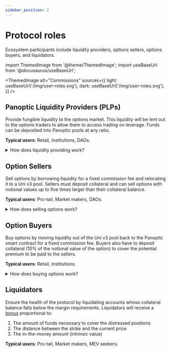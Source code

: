 ```yaml
---
sidebar_position: 2
---
```


# Protocol roles
Ecosystem participants include liquidity providers, options sellers, options buyers, and liquidators.

import ThemedImage from '@theme/ThemedImage';
import useBaseUrl from '@docusaurus/useBaseUrl';

<ThemedImage
  alt="Commissions"
  sources={{
    light: useBaseUrl('/img/user-roles.svg'),
    dark: useBaseUrl('/img/user-roles.svg'),
  }}
/>

## Panoptic Liquidity Providers (PLPs)
Provide fungible liquidity to the options market. 
This liquidity will be lent out to the options traders to allow them to access trading on leverage. 
Funds can be deposited into Panoptic pools at any ratio.

**Typical users**: Retail, Institutions, DAOs.

<details>
<summary>How does liquidity providing work?</summary>
<ThemedImage
  alt="sellers"
  sources={{
    light: useBaseUrl('/img/OptionTradingDiagram-LP.svg'),
    dark: useBaseUrl('/img/OptionTradingDiagram-LP.svg'),
  }}
/>

Panoptic Liquidity Providers (PLPs) will provide liquidity to the Panoptic smart contract by depositing assets into the option pool in the form of a single type.
They will receive [ERC-20](https://ethereum.org/en/developers/docs/standards/tokens/erc-20/) shares for their deposited liquidity, and their portion of collateral inside the Panoptic pool will be tracked using a shares model from the [ERC-4626](https://ethereum.org/en/developers/docs/standards/tokens/erc-4626/) standard.

The role of PLPs in Panoptic differs somewhat from that of LPs in Uni v3. The net goal of PLPs is *not* to deploy liquidity within a specific range of a Uni v3 pool.
Rather, PLPs generate yield by providing liquidity that can be borrowed and relocated to a Uni v3 pool by options sellers for a fixed commission fee.

When a PLP removes their liquidity from the option pool, Panoptic will burn their collateral tokens, and the PLP will receive their share of the collateral pool plus collected fees.
</details>


## Option Sellers
Sell options by borrowing liquidity for a fixed commission fee and relocating it to a Uni v3 pool. 
Sellers must deposit collateral and can sell options with notional values up to five times larger than their collateral balance.

**Typical users**: Pro-tail, Market makers, DAOs.

<details>
<summary>How does selling options work?</summary>
<ThemedImage
  alt="sellers"
  sources={{
    light: useBaseUrl('/img/OptionTradingDiagram-sell.svg'),
    dark: useBaseUrl('/img/OptionTradingDiagram-sell.svg'),
  }}
/>

Short options are minted by moving liquidity from Panoptic to the Uni v3 pool.
Let us consider what happens when a user sells a single contract of an ETH-USDC PUT option at strike K=1000 and *width=10%*.

First, liquidity is moved from the Panoptic pool and deployed inside the ETH-USDC Uni v3 pool in a range between (909, 1100).
If the price is above 1100, the position is minted out-the-money (OTM) and will consist entirely of 1000 USDC.
Since the position is initially OTM, it will not earn any fees. 

As the price decreases and falls within the position's range, the position will earn fees accrued every time a swap happens in the Uni v3 pool.
If the price falls below 909, then the position is fully in-the-money (ITM) and the position will be entirely of 1 ETH. 

If the user chooses to close the position while it is ITM, then they need to "pay back" the 1000 USDC they "borrowed" and get to keep the 1 ETH of liquidity in the Uni v3 pool.
In other words, the option seller is obligated to purchase 1 ETH for 1000 DAI, irrespective of the ETH price, but they get to keep the fees generated by that position during the time it was held.

If the user closes the position while it is OTM, then they simply ask the Panoptic pool to withdraw the 1000 USDC of liquidity from the Uni v3 pool at no cost and they keep the collected fees as the option's premium.

A similar process happens when minting a K=2000 short call options: the Panoptic pool deploys 1 ETH in the Uni v3 pool, the user has to "pay back" 1 ETH if the position is ITM and gets to keep the 2000 USDC (effectively selling 1 ETH for 2000 USDC regardless of the price of ETH). 
</details>


## Option Buyers
Buy options by moving liquidity out of the Uni v3 pool back to the Panoptic smart contract for a fixed commission fee. 
Buyers also have to deposit collateral (10% of the notional value of the option) to cover the potential premium to be paid to the sellers.

**Typical users**: Retail, Institutions.


<details>
<summary>How does buying options work?</summary>
<ThemedImage
  alt="sellers"
  sources={{
    light: useBaseUrl('/img/OptionTradingDiagram-buy.svg'),
    dark: useBaseUrl('/img/OptionTradingDiagram-buy.svg'),
  }}
/>

Long options are minted by *removing* liquidity from the Uni v3 pool and moving it back to the Panoptic pool.
While any option can be sold at any price at any time, users wishing to buy an option can only do it if it has been sold first.

Let us consider what happens if a user wants to buy a PUT option at price K=1000 and *width 10%* (basically buying the option that has been sold in the example above).
Buying this specific PUT option means that a fraction of the USDC liquidity deployed between (909, 1100) will be removed from the Uni v3 pool and moved back to the Panoptic Pool, and the price of that option will be the amount of fees that would have been collected had the liquidity remained there. 
If the price at the time the option was purchased is above 1100, the position is out-the-money (OTM) and will not accrue any premium.

If the price never enters the (909, 1100) range, then the position is a debt denominated in USDC and the option price will remain zero.
The user can choose to close their long PUT at any time and pay no premium.

If, on the other hand, the price falls below 1100, the position will start accumulating a premium.
If the price falls below 909, the position will become in-the-money (ITM) and will stop earning fees, so the option buyer can choose to exercise that option.
At exercise, the buyer has to "re-deploy" the liquidity that was borrowed, which is now a debt denominated in ETH. 
So the user has to send ETH to the Panoptic Pool and gets to keep the USDC that was received when deploying the long PUT option --effectively selling ETH at a price of 1000 USDC when the "market price" < 909. 

Once again, a similar process happens when buying a call at say 2000: the user will borrow 1 ETH and will have to pay 2000 USDC for it even though the market price could be much higher than 2000.
</details>


## Liquidators
Ensure the health of the protocol by liquidating accounts whose collateral balance falls below the margin requirements.
Liquidators will receive a [bonus](https://panoptic.xyz/docs/panoptic-protocol/liquidations#liquidation-bonus) proportional to:
1. The amount of funds necessary to cover the distressed positions
2. The distance between the strike and the current price
3. The in-the-money amount (intrinsic value)

**Typical users**: Pro-tail, Market makers, MEV seekers.

